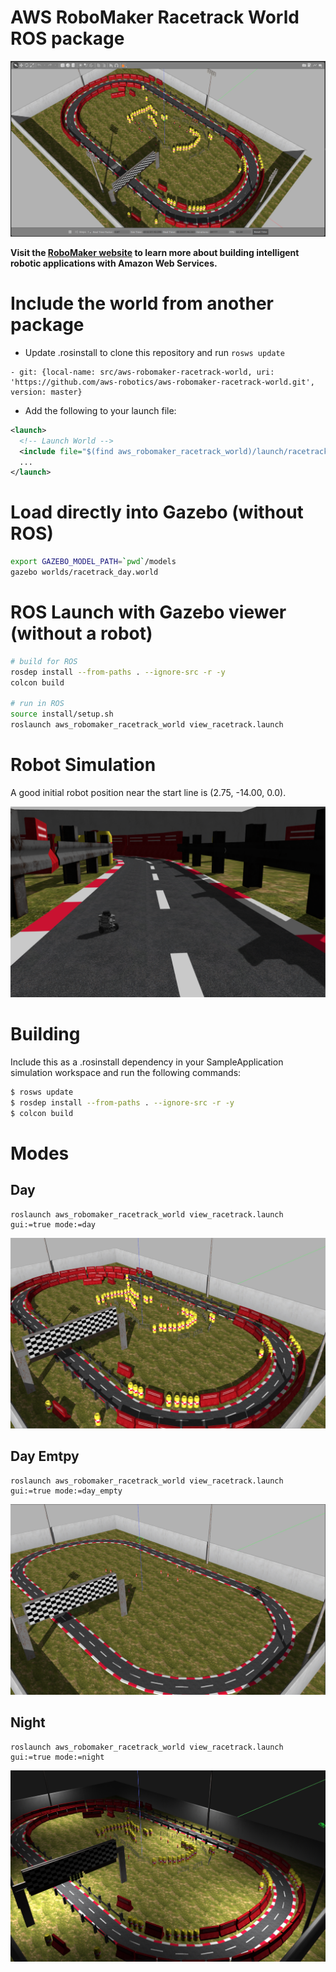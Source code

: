 # AWS RoboMaker Racetrack World ROS package

![Gazebo01](docs/images/gazebo_01.png)

**Visit the [RoboMaker website](https://aws.amazon.com/robomaker/) to learn more about building intelligent robotic applications with Amazon Web Services.**

# Include the world from another package

* Update .rosinstall to clone this repository and run `rosws update`
```
- git: {local-name: src/aws-robomaker-racetrack-world, uri: 'https://github.com/aws-robotics/aws-robomaker-racetrack-world.git', version: master}
```
* Add the following to your launch file:
```xml
<launch>
  <!-- Launch World -->
  <include file="$(find aws_robomaker_racetrack_world)/launch/racetrack.launch"/>
  ...
</launch>
```

# Load directly into Gazebo (without ROS)
```bash
export GAZEBO_MODEL_PATH=`pwd`/models
gazebo worlds/racetrack_day.world
```

# ROS Launch with Gazebo viewer (without a robot)
```bash
# build for ROS
rosdep install --from-paths . --ignore-src -r -y
colcon build

# run in ROS
source install/setup.sh
roslaunch aws_robomaker_racetrack_world view_racetrack.launch
```

# Robot Simulation
A good initial robot position near the start line is (2.75, -14.00, 0.0).   

![Gazebo01](docs/images/turtlebot_burger.png)

# Building
Include this as a .rosinstall dependency in your SampleApplication simulation workspace and run the following commands:

```bash
$ rosws update
$ rosdep install --from-paths . --ignore-src -r -y
$ colcon build
```

# Modes
## Day 
```
roslaunch aws_robomaker_racetrack_world view_racetrack.launch gui:=true mode:=day
```
![Gazebo01](docs/images/day_01.png)

## Day Emtpy 
```
roslaunch aws_robomaker_racetrack_world view_racetrack.launch gui:=true mode:=day_empty
```
![Gazebo01](docs/images/day_empty_01.png)

## Night
```
roslaunch aws_robomaker_racetrack_world view_racetrack.launch gui:=true mode:=night
```
![Gazebo01](docs/images/night_01.png)

